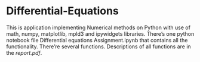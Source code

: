 # Differential-Equations
This is application implementing Numerical methods on Python with use of math, numpy, matplotlib, mpld3 and ipywidgets libraries. There’s one python notebook file Differential equations Assignment.ipynb that contains all the functionality. There’re several functions. Descriptions of all functions are in the *report.pdf*.
